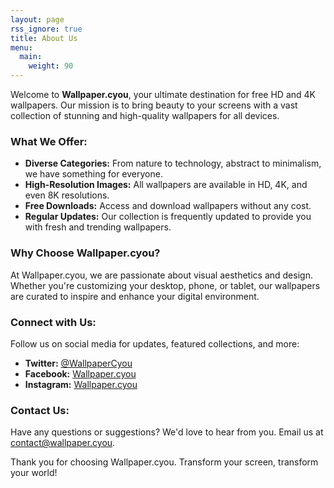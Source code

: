 ```yaml
---
layout: page
rss_ignore: true
title: About Us
menu:
  main:
    weight: 90
---
```


Welcome to **Wallpaper.cyou**, your ultimate destination for free HD and 4K wallpapers. Our mission is to bring beauty to your screens with a vast collection of stunning and high-quality wallpapers for all devices.

### What We Offer:
- **Diverse Categories:** From nature to technology, abstract to minimalism, we have something for everyone.
- **High-Resolution Images:** All wallpapers are available in HD, 4K, and even 8K resolutions.
- **Free Downloads:** Access and download wallpapers without any cost.
- **Regular Updates:** Our collection is frequently updated to provide you with fresh and trending wallpapers.

### Why Choose Wallpaper.cyou?
At Wallpaper.cyou, we are passionate about visual aesthetics and design. Whether you're customizing your desktop, phone, or tablet, our wallpapers are curated to inspire and enhance your digital environment.

### Connect with Us:
Follow us on social media for updates, featured collections, and more:
- **Twitter:** [@WallpaperCyou](https://twitter.com/WallpaperCyou)
- **Facebook:** [Wallpaper.cyou](https://facebook.com)
- **Instagram:** [Wallpaper.cyou](https://instagram.com)

### Contact Us:
Have any questions or suggestions? We'd love to hear from you. Email us at [contact@wallpaper.cyou](mailto:contact@wallpaper.cyou).

Thank you for choosing Wallpaper.cyou. Transform your screen, transform your world!
